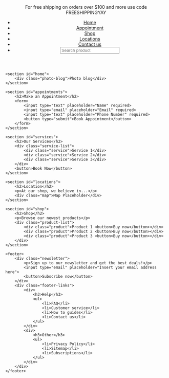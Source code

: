 <!DOCTYPE html>
<html lang="en">
<head>
    <meta charset="UTF-8">
    <meta name="viewport" content="width=device-width, initial-scale=1.0">
    <title>Uppercut Barbershop</title>
    <link rel="stylesheet" href="styles.css">
</head>
<body>
    <header>
        <div class="top-bar">For free shipping on orders over $100 and more use code FREESHIPPINGYAY</div>
        <nav>
            <ul>
                <li><a href="#home">Home</a></li>
                <li><a href="#appointments">Appointment</a></li>
                <li><a href="#shop">Shop</a></li>
                <li><a href="#locations">Locations</a></li>
                <li><a href="#contact">Contact us</a></li>
                <li><input type="text" placeholder="Search product"></li>
            </ul>
        </nav>
    </header>
    
    <section id="home">
        <div class="photo-blog">Photo blog</div>
    </section>
    
    <section id="appointments">
        <h2>Make an Appointment</h2>
        <form>
            <input type="text" placeholder="Name" required>
            <input type="email" placeholder="Email" required>
            <input type="text" placeholder="Phone Number" required>
            <button type="submit">Book Appointment</button>
        </form>
    </section>
    
    <section id="services">
        <h2>Our Services</h2>
        <div class="service-list">
            <div class="service">Service 1</div>
            <div class="service">Service 2</div>
            <div class="service">Service 3</div>
        </div>
        <button>Book Now</button>
    </section>
    
    <section id="locations">
        <h2>Location</h2>
        <p>At our shop, we believe in...</p>
        <div class="map">Map Placeholder</div>
    </section>
    
    <section id="shop">
        <h2>Shop</h2>
        <p>Browse our newest products</p>
        <div class="product-list">
            <div class="product">Product 1 <button>Buy now</button></div>
            <div class="product">Product 2 <button>Buy now</button></div>
            <div class="product">Product 3 <button>Buy now</button></div>
        </div>
    </section>
    
    <footer>
        <div class="newsletter">
            <p>Sign up to our newsletter and get the best deals!</p>
            <input type="email" placeholder="Insert your email address here">
            <button>Subscribe now</button>
        </div>
        <div class="footer-links">
            <div>
                <h3>Help</h3>
                <ul>
                    <li>FAQ</li>
                    <li>Customer service</li>
                    <li>How to guides</li>
                    <li>Contact us</li>
                </ul>
            </div>
            <div>
                <h3>Other</h3>
                <ul>
                    <li>Privacy Policy</li>
                    <li>Sitemap</li>
                    <li>Subscriptions</li>
                </ul>
            </div>
        </div>
    </footer>
</body>
</html>
